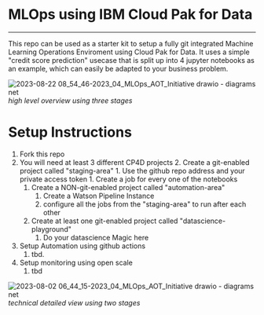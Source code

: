 
# MLOps using IBM Cloud Pak for Data
---

This repo can be used as a starter kit to setup a fully git integrated Machine Learning Operations Enviroment using Cloud Pak for Data. It uses a simple "credit score prediction" usecase that is split up into 4 jupyter notebooks as an example, which can easily be adapted to your business problem. 

![2023-08-22 08_54_46-2023_04_MLOps_AOT_Initiative drawio - diagrams net](https://media.github.ibm.com/user/396829/files/f34924e4-e74a-4177-911c-222fd785e6a2)
*high level overview using three stages*



# Setup Instructions

1. Fork this repo
2. You will need at least 3 different CP4D projects
    2. Create a git-enabled project called "staging-area"
        1. Use the github repo address and your private access token
        1. Create a job for every one of the notebooks
    1. Create a NON-git-enabled project called "automation-area"
        1. Create a Watson Pipeline Instance
        2. configure all the jobs from the "staging-area" to run after each other
    3. Create at least one git-enabled project called "datascience-playground"
        1. Do your datascience Magic here
3. Setup Automation using github actions
   1. tbd.
4. Setup monitoring using open scale
   1. tbd


![2023-08-02 06_44_15-2023_04_MLOps_AOT_Initiative drawio - diagrams net](https://media.github.ibm.com/user/396829/files/5d46b441-d584-4b98-8af1-5927f8f5ee1c)
*technical detailed view using two stages*

    
